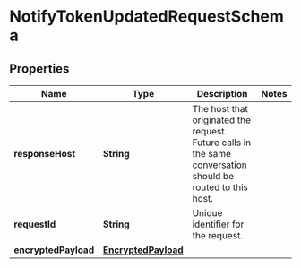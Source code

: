 

# NotifyTokenUpdatedRequestSchema

## Properties

Name | Type | Description | Notes
------------ | ------------- | ------------- | -------------
**responseHost** | **String** | The host that originated the request. Future calls in the same conversation should be routed to this host.  | 
**requestId** | **String** | Unique identifier for the request.  | 
**encryptedPayload** | [**EncryptedPayload**](EncryptedPayload.md) |  | 



